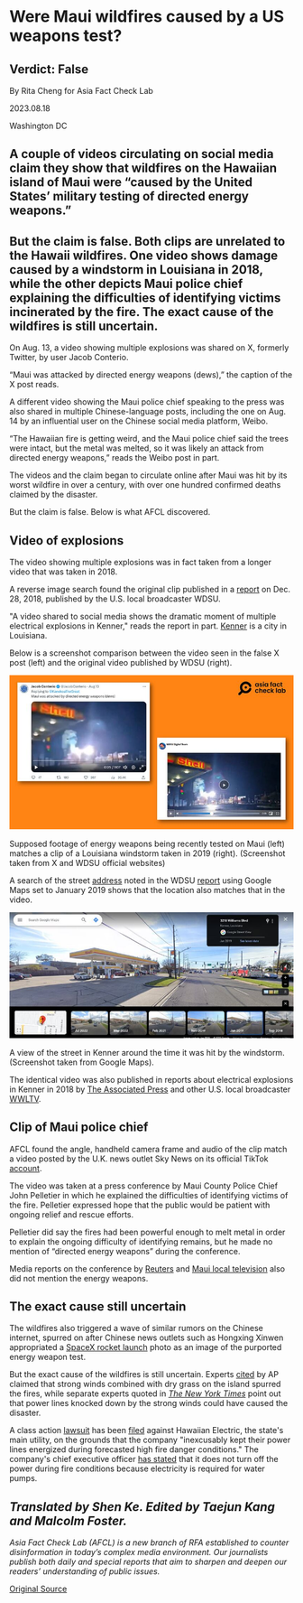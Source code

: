 # Were Maui wildfires caused by a US weapons test?

## Verdict: False

By Rita Cheng for Asia Fact Check Lab

2023.08.18

Washington DC

## A couple of videos circulating on social media claim they show that wildfires on the Hawaiian island of Maui were “caused by the United States’ military testing of directed energy weapons.”

## But the claim is false. Both clips are unrelated to the Hawaii wildfires. One video shows damage caused by a windstorm in Louisiana in 2018, while the other depicts Maui police chief explaining the difficulties of identifying victims incinerated by the fire. The exact cause of the wildfires is still uncertain.

On Aug. 13, a video showing multiple explosions was shared on X, formerly Twitter, by user Jacob Conterio.

“Maui was attacked by directed energy weapons (dews),” the caption of the X post reads.

A different video showing the Maui police chief speaking to the press was also shared in multiple Chinese-language posts, including the one on Aug. 14 by an influential user on the Chinese social media platform, Weibo.

“The Hawaiian fire is getting weird, and the Maui police chief said the trees were intact, but the metal was melted, so it was likely an attack from directed energy weapons,” reads the Weibo post in part.

The videos and the claim began to circulate online after Maui was hit by its worst wildfire in over a century, with over one hundred confirmed deaths claimed by the disaster.

But the claim is false. Below is what AFCL discovered.

## Video of explosions

The video showing multiple explosions was in fact taken from a longer video that was taken in 2018.

A reverse image search found the original clip published in a [report](https://www.wdsu.com/article/dramatic-video-shows-electrical-explosions-in-kenner/25702762) on Dec. 28, 2018, published by the U.S. local broadcaster WDSU.

"A video shared to social media shows the dramatic moment of multiple electrical explosions in Kenner," reads the report in part. [Kenner](https://www.google.com/maps/place/Kenner,+LA,+USA/@30.0096258,-90.2920079,13z/data=!3m1!4b1!4m6!3m5!1s0x8620b71a8fb99541:0x70eb037035c6a40!8m2!3d29.9940924!4d-90.2417434!16s%2Fm%2F01_gv32?entry=ttu) is a city in Louisiana.

Below is a screenshot comparison between the video seen in the false X post (left) and the original video published by WDSU (right).

![1.png](images/YDOEPOJ7I5QXKHPSQKSHQZWJUE.png)

Supposed footage of energy weapons being recently tested on Maui (left) matches a clip of a Louisiana windstorm taken in 2019 (right). (Screenshot taken from X and WDSU official websites)

A search of the street [address](https://www.wdsu.com/article/dramatic-video-shows-electrical-explosions-in-kenner/25702762) noted in the WDSU [report](https://www.wdsu.com/article/dramatic-video-shows-electrical-explosions-in-kenner/25702762) using Google Maps set to January 2019 shows that the location also matches that in the video.

![2.png](images/VOAXNMY32UQV4NMSFLDQT25PFY.png)

A view of the street in Kenner around the time it was hit by the windstorm. (Screenshot taken from Google Maps).

The identical video was also published in reports about electrical explosions in Kenner in 2018 by [The Associated Press](https://www.youtube.com/watch?v=nZAgRLBEAjs) and other U.S. local broadcaster [WWLTV](https://www.youtube.com/watch?v=IY1c-NZPh8A).

## Clip of Maui police chief

AFCL found the angle, handheld camera frame and audio of the clip match a video posted by the U.K. news outlet Sky News on its official TikTok [account](https://www.tiktok.com/@skynews/video/7266723624164396320).

The video was taken at a press conference by Maui County Police Chief John Pelletier in which he explained the difficulties of identifying victims of the fire. Pelletier expressed hope that the public would be patient with ongoing relief and rescue efforts.

Pelletier did say the fires had been powerful enough to melt metal in order to explain the ongoing difficulty of identifying remains, but he made no mention of “directed energy weapons” during the conference.

Media reports on the conference by [Reuters](https://www.washingtonpost.com/video/national/maui-police-chief-asks-for-patience-in-victim-identification/2023/08/12/517809d8-be8b-4631-9635-f654c3499b60_video.html) and [Maui local television](https://www.youtube.com/watch?v=P11bGwCRQYY) also did not mention the energy weapons.

## The exact cause still uncertain

The wildfires also triggered a wave of similar rumors on the Chinese internet, spurred on after Chinese news outlets such as Hongxing Xinwen appropriated a [SpaceX rocket launch](https://arstechnica.com/science/2019/04/rocket-report-darpa-picks-three-aerojet-short-seller-starlink-launch-date/) photo as an image of the purported energy weapon test.

But the exact cause of the wildfires is still uncertain. Experts [cited](https://apnews.com/article/live-updates-maui-fire-hawaii-wildfire-162a9fcdefe648d6bcd6557af70d894f) by AP claimed that strong winds combined with dry grass on the island spurred the fires, while separate experts quoted in  [*The New York Times*](https://www.nytimes.com/2023/08/10/us/maui-wildfires-hawaii.html?_ga=2.233215582.171422323.1692127917-1674928484.1692127917)  point out that power lines knocked down by the strong winds could have caused the disaster.

A class action [lawsuit](https://www.courthousenews.com/wp-content/uploads/2023/08/eder-v-maui-electric-complaint-oahu.pdf) has been [filed](https://www.voanews.com/a/hawaii-fire-death-toll-hits-99-may-double-warns-governor/7225444.html#:~:text=The%20death%20toll%20in%20Hawaii's,landscape%20for%20more%20human%20remains.) against Hawaiian Electric, the state's main utility, on the grounds that the company "inexcusably kept their power lines energized during forecasted high fire danger conditions." The company's chief executive officer [has stated](https://www.facebook.com/watch/live/?ref=watch_permalink&v=594963809511259&t=3628) that it does not turn off the power during fire conditions because electricity is required for water pumps.

## *Translated by Shen Ke. Edited by Taejun Kang and Malcolm Foster.*

*Asia Fact Check Lab (AFCL) is a new branch of RFA established to counter disinformation in today’s complex media environment. Our journalists publish both daily and special reports that aim to sharpen and deepen our readers’ understanding of public issues.*



[Original Source](https://www.rfa.org/english/news/afcl/fact-check-hawaii-fires-08182023124714.html)